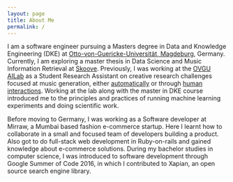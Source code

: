 ```yaml
---
layout: page
title: About Me
permalink: /
---
```


I am a software engineer pursuing a Masters degree in Data and Knowledge Engineering (DKE) at [Otto-von-Guericke-Universität, Magdeburg][ovgu], Germany. Currently, I am exploring a master thesis in Data Science and Music Information Retrieval at [Skoove][skoove]. Previously, I was working at the [OVGU AILab][ailab] as a Student Research Assistant on creative research challenges focused at music generation, either [automatically][automatic] or through [human interactions][beatwire]. Working at the lab along with the master in DKE course introduced me to the principles and practices of running machine learning experiments and doing scientific work.

Before moving to Germany, I was working as a Software developer at Mirraw, a Mumbai based fashion e-commerce startup. Here I learnt how to collaborate in a small and focused team of developers building a product. Also got to do full-stack web development in Ruby-on-rails and gained knowledge about e-commerce solutions. During my bachelor studies in computer science, I was introduced to software development through Google Summer of Code 2016, in which I contributed to Xapian, an open source search engine library. 

[ovgu]: https://www.ovgu.de/
[ailab]: https://ai.ovgu.de/
[automatic]: https://richhiey.github.io/posts/generating-irish-double-jigs-with-deep-learning/
[beatwire]: https://www.aisongcontest.com/participants/beatwire-2021
[skoove]: https://www.skoove.com/en
